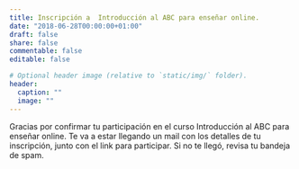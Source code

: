 ```yaml
---
title: Inscripción a  Introducción al ABC para enseñar online. 
date: "2018-06-28T00:00:00+01:00"
draft: false
share: false
commentable: false
editable: false

# Optional header image (relative to `static/img/` folder).
header:
  caption: ""
  image: ""
---
```

Gracias por confirmar tu participación en el curso Introducción al ABC para enseñar online. Te va a estar llegando un mail con los detalles de tu inscripción, junto con el link para participar. Si no te llegó, revisa tu bandeja de spam. 